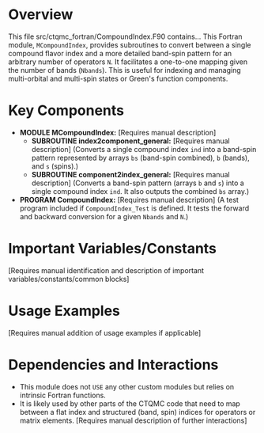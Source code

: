 # Overview

This file src/ctqmc_fortran/CompoundIndex.F90 contains...
This Fortran module, `MCompoundIndex`, provides subroutines to convert between a single compound flavor index and a more detailed band-spin pattern for an arbitrary number of operators `N`. It facilitates a one-to-one mapping given the number of bands (`Nbands`). This is useful for indexing and managing multi-orbital and multi-spin states or Green's function components.

# Key Components

- **MODULE MCompoundIndex:** [Requires manual description]
  - **SUBROUTINE index2component_general:** [Requires manual description] (Converts a single compound index `ind` into a band-spin pattern represented by arrays `bs` (band-spin combined), `b` (bands), and `s` (spins).)
  - **SUBROUTINE component2index_general:** [Requires manual description] (Converts a band-spin pattern (arrays `b` and `s`) into a single compound index `ind`. It also outputs the combined `bs` array.)
- **PROGRAM CompoundIndex:** [Requires manual description] (A test program included if `CompoundIndex_Test` is defined. It tests the forward and backward conversion for a given `Nbands` and `N`.)

# Important Variables/Constants

[Requires manual identification and description of important variables/constants/common blocks]

# Usage Examples

[Requires manual addition of usage examples if applicable]

# Dependencies and Interactions

- This module does not `USE` any other custom modules but relies on intrinsic Fortran functions.
- It is likely used by other parts of the CTQMC code that need to map between a flat index and structured (band, spin) indices for operators or matrix elements.
[Requires manual description of further interactions]
